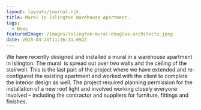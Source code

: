 ```yaml
---
layout: layouts/journal.njk
title: Mural in Islington Warehouse Apartment.
tags:
  - News
featuredImage: /images/islington-mural-douglas-architects.jpeg
date: 2015-04-26T11:36:31.692Z
---
```

We have recently designed and installed a mural in a warehouse apartment in Islington. The mural  is spread out over two walls and the ceiling of the stairwell. This is the last part of the project where we have extended and re-configured the existing apartment and worked with the client to complete the interior design as well. The project required planning permission for the installation of a new roof light and involved working closely everyone involved – including the contractor and suppliers for furniture, fittings and finishes.